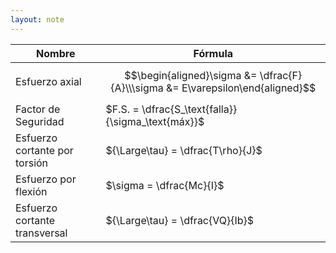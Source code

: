 ```yaml
---
layout: note
---
```


| Nombre                        | Fórmula                                                                        |
| -                             | -                                                                              |
| Esfuerzo axial                | $$\begin{aligned}\sigma &= \dfrac{F}{A}\\\sigma &= E\varepsilon\end{aligned}$$ |
| Factor de Seguridad           | $F.S. = \dfrac{S_\text{falla}}{\sigma_\text{máx}}$                             |
| Esfuerzo cortante por torsión | ${\Large\tau} = \dfrac{T\rho}{J}$                                              |
| Esfuerzo por flexión          | $\sigma = \dfrac{Mc}{I}$                                                       |
| Esfuerzo cortante transversal | ${\Large\tau} = \dfrac{VQ}{Ib}$                                                |

